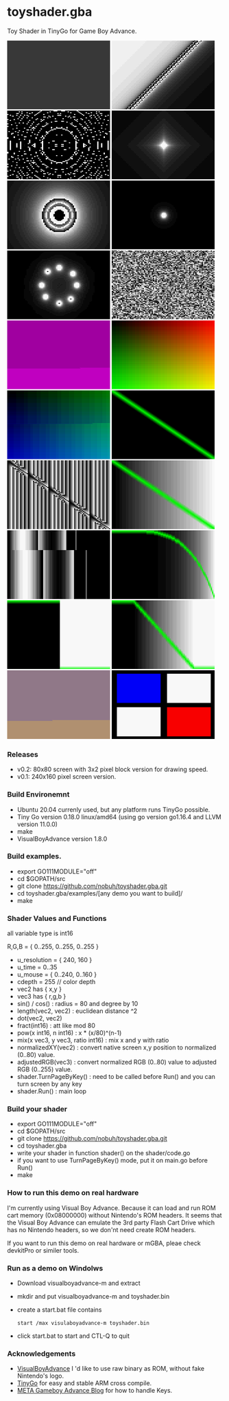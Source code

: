# toyshader.gba

Toy Shader in TinyGo for Game Boy Advance.

![](https://github.com/nobuh/toyshader.gba/blob/master/examples/gray/gray.png)
![](https://github.com/nobuh/toyshader.gba/blob/master/examples/slope/slope.png)
![](https://github.com/nobuh/toyshader.gba/blob/master/examples/rings/rings.png)
![](https://github.com/nobuh/toyshader.gba/blob/master/examples/diamond/diamond.png)
![](https://github.com/nobuh/toyshader.gba/blob/master/examples/blackhole/blackhole.png)
![](https://github.com/nobuh/toyshader.gba/blob/master/examples/dot/dot.png)
![](https://github.com/nobuh/toyshader.gba/blob/master/examples/8dots/8dots.png)
![](https://github.com/nobuh/toyshader.gba/blob/master/examples/rand/rand.png)
![](https://github.com/nobuh/toyshader.gba/blob/master/examples/blinking/blinking.png)
![](https://github.com/nobuh/toyshader.gba/blob/master/examples/gradient/gradient.png)
![](https://github.com/nobuh/toyshader.gba/blob/master/examples/blinkinggradient/blinkinggradient.png)
![](https://github.com/nobuh/toyshader.gba/blob/master/examples/singleline/singleline.png)
![](https://github.com/nobuh/toyshader.gba/blob/master/examples/line/line.png)
![](https://github.com/nobuh/toyshader.gba/blob/master/examples/lineongradient/lineongradient.png)
![](https://github.com/nobuh/toyshader.gba/blob/master/examples/wave/wave.png)
![](https://github.com/nobuh/toyshader.gba/blob/master/examples/curvedline/curvedline.png)
![](https://github.com/nobuh/toyshader.gba/blob/master/examples/stepline/stepline.png)
![](https://github.com/nobuh/toyshader.gba/blob/master/examples/smoothstep/smoothstep.png)
![](https://github.com/nobuh/toyshader.gba/blob/master/examples/mix/mix.png)
![](https://github.com/nobuh/toyshader.gba/blob/master/examples/square/square.png)

### Releases

- v0.2: 80x80 screen with 3x2 pixel block version for drawing speed.
- v0.1: 240x160 pixel screen version.


### Build Environemnt

- Ubuntu 20.04 currenly used, but any platform runs TinyGo possible.
- Tiny Go version 0.18.0 linux/amd64 (using go version go1.16.4 and LLVM version 11.0.0)
- make
- VisualBoyAdvance version 1.8.0

### Build examples.

- export GO111MODULE="off"
- cd $GOPATH/src
- git clone https://github.com/nobuh/toyshader.gba.git
- cd toyshader.gba/examples/[any demo you want to build]/
- make

### Shader Values and Functions

all variable type is int16

R,G,B = { 0..255, 0..255, 0..255 }

- u_resolution = { 240, 160 }
- u_time = 0..35
- u_mouse = { 0..240, 0..160 }
- cdepth = 255 // color depth
- vec2 has { x,y } 
- vec3 has { r,g,b }
- sin() / cos() : radius = 80 and degree by 10
- length(vec2, vec2) : euclidean distance ^2
- dot(vec2, vec2) 
- fract(int16) : att like mod 80
- pow(x int16, n int16) : x * (x/80)^(n-1)
- mix(x vec3, y vec3, ratio int16) : mix x and y with ratio
- normalizedXY(vec2) : convert native screen x,y position to normalized (0..80) value.
- adjustedRGB(vec3) : convert normalized RGB (0..80) value to adjusted RGB (0..255) value.
- shader.TurnPageByKey() : need to be called before Run() and you can turn screen by any key
- shader.Run() : main loop

### Build your shader

- export GO111MODULE="off"
- cd $GOPATH/src
- git clone https://github.com/nobuh/toyshader.gba.git
- cd toyshader.gba
- write your shader in function shader() on the shader/code.go
- if you want to use TurnPageByKey() mode, put it on main.go before Run()
- make

### How to run this demo on real hardware

I'm currently using Visual Boy Advance. Because it can load and run ROM cart memory (0x08000000) without Nintendo's ROM headers.
It seems that the Visual Boy Advance can emulate the 3rd party Flash Cart Drive which has no Nintendo headers, so we don'nt need create ROM headers.  

If you want to run this demo on real hardware or mGBA, pleae check devkitPro or similer tools.

### Run as a demo on Windolws

- Download visualboyadvance-m and extract
- mkdir and put visualboyadvance-m and toyshader.bin
- create a start.bat file contains 

      start /max visulaboyadvance-m toyshader.bin

- click start.bat to start and CTL-Q to quit

### Acknowledgements

- [VisualBoyAdvance](https://board.vba-m.com/) I 'd like to use raw binary as ROM, without fake Nintendo's logo.
- [TinyGo](https://tinygo.org/) for easy and stable ARM cross compile.
- [META Gameboy Advance Blog](https://remyhax.xyz/posts/gba-blog/) for how to handle Keys.
